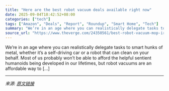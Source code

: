 ```yaml
---
title: "Here are the best robot vacuum deals available right now"
date: 2025-09-04T18:42:52+08:00
categories: ["tech"]
tags: ["Amazon", "Deals", "Report", "Roundup", "Smart Home", "Tech"]
summary: "We’re in an age where you can realistically delegate tasks to smart hunks of metal, whether it’s a self-driving car or a robot that can clean on your behalf. Most of us probably won’t be able to affor"
source_url: "https://www.theverge.com/24350561/best-robot-vacuum-mop-irobot-roomba-eufy-roborock-deals-sale"
---
```


We’re in an age where you can realistically delegate tasks to smart hunks of metal, whether it’s a self-driving car or a robot that can clean on your behalf. Most of us probably won’t be able to afford the helpful sentient humanoids being developed in our lifetimes, but robot vacuums are an affordable way to [&#8230;]

---

*来源: [原文链接](https://www.theverge.com/24350561/best-robot-vacuum-mop-irobot-roomba-eufy-roborock-deals-sale)*
